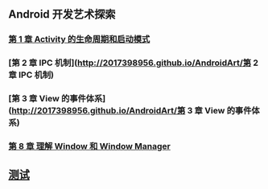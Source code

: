 ## Android 开发艺术探索
### [第 1 章 Activity 的生命周期和启动模式](http://2017398956.github.io/AndroidArt/%E7%AC%AC%201%20%E7%AB%A0%20Activity%20%E7%9A%84%E7%94%9F%E5%91%BD%E5%91%A8%E6%9C%9F%E5%92%8C%E5%90%AF%E5%8A%A8%E6%A8%A1%E5%BC%8F)
### [第 2 章 IPC 机制](http://2017398956.github.io/AndroidArt/第 2 章 IPC 机制)
### [第 3 章 View 的事件体系](http://2017398956.github.io/AndroidArt/第 3 章 View 的事件体系)
### [第 8 章 理解 Window 和 Window Manager](http://2017398956.github.io/AndroidArt/%E7%AC%AC%208%20%E7%AB%A0%20%E7%90%86%E8%A7%A3%20Window%20%E5%92%8C%20WindowManager)

## [测试](http://2017398956.github.io/alipay.html)

